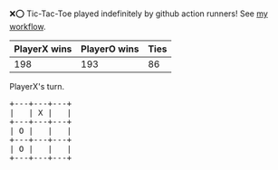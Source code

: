 :x::o: Tic-Tac-Toe played indefinitely by github action runners! See [my workflow](.github/workflows/play.yaml).

|PlayerX wins|PlayerO wins|Ties|
|-|-|-|
|198|193|86|

PlayerX's turn.

<pre>
+---+---+---+
|   | X |   |
+---+---+---+
| O |   |   |
+---+---+---+
| O |   |   |
+---+---+---+
</pre>